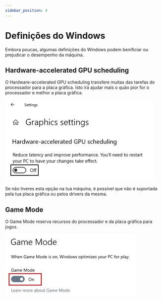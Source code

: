 ```yaml
---
sidebar_position: 4
---
```


# Definições do Windows

Embora poucas, algumas definições do Windows podem benificiar ou prejudicar o desempenho da máquina.

## Hardware-accelerated GPU scheduling

O Hardware-accelerated GPU scheduling transfere muitas das tarefas do processador para a placa gráfica. Isto irá ajudar mais o quão pior for o processador e melhor a placa gráfica.

![hags](./assets/hags.png)

Se não tiveres esta opção na tua máquina, é possível que não é suportada pela tua placa gráfica ou pelos drivers da mesma.

## Game Mode

O Game Mode reserva recursos do processador e da placa gráfica para jogos.

![gm](./assets/gm.png)